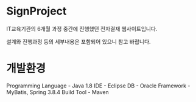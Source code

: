 # SignProject
  IT교육기관의 6개월 과정 중간에 진행했던 전자결재 웹사이트입니다.
  
  설계와 진행과정 등의 세부내용은 포함되어 있으니 참고 바랍니다.
  
# 개발환경
  Programming Language - Java 1.8
  IDE - Eclipse
  DB - Oracle
  Framework - MyBatis, Spring 3.8.4
  Build Tool - Maven
  
